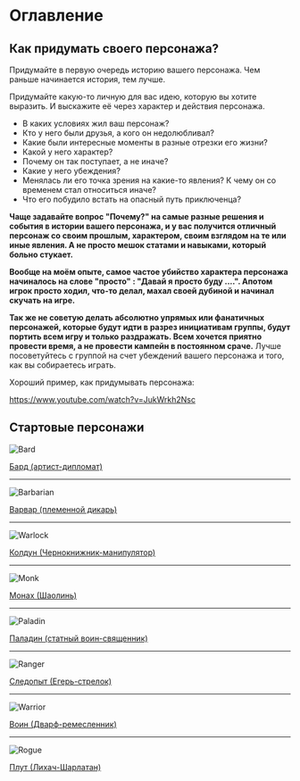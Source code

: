 # Оглавление
## Как придумать своего персонажа?
Придумайте в первую очередь историю вашего персонажа. Чем раньше начинается история, тем лучше.

Придумайте какую-то личную для вас идею, которую вы хотите выразить. И выскажите её через характер и действия персонажа.

* В каких условиях жил ваш персонаж?
* Кто у него были друзья, а кого он недолюбливал?
* Какие были интересные моменты в разные отрезки его жизни?
* Какой у него характер?
* Почему он так поступает, а не иначе?
* Какие у него убеждения?
* Менялась ли его точка зрения на какие-то явления? К чему он со временем стал относиться иначе?
* Что его побудило встать на опасный путь приключенца?

**Чаще задавайте вопрос "Почему?" на самые разные решения и события в истории вашего персонажа, и у вас получится отличный персонаж со своим прошлым, характером, своим взглядом на те или иные явления. А не просто мешок статами и навыками, который больно стукает.**

**Вообще на моём опыте, самое частое убийство характера персонажа начиналось на слове "просто" : "Давай я просто буду ....". Апотом игрок просто ходил, что-то делал, махал своей дубиной и начинал скучать на игре.**

**Так же не советую делать абсолютно упрямых или фанатичных персонажей, которые будут идти в разрез инициативам группы, будут портить всем игру и только раздражать. Всем хочется приятно провести время, а не провести кампейн в постоянном сраче.** Лучше посоветуйтесь с группой на счет убеждений вашего персонажа и того, как вы собираетесь играть.

Хороший пример, как придумывать персонажа:

https://www.youtube.com/watch?v=JukWrkh2Nsc

## Стартовые персонажи

![Bard](https://i.pinimg.com/originals/75/27/f0/7527f02ba9d796ac8c1b70d26bbb3aaa.jpg)

[Бард (артист-дипломат)](https://github.com/RomanDAnoshin/DnD/blob/main/%D0%A1%D1%82%D0%B0%D1%80%D1%82%D0%BE%D0%B2%D1%8B%D0%B5%20%D0%BF%D0%B5%D1%80%D1%81%D0%BE%D0%BD%D0%B0%D0%B6%D0%B8/%D0%91%D0%B0%D1%80%D0%B4%20(%D0%B0%D1%80%D1%82%D0%B8%D1%81%D1%82-%D0%B4%D0%B8%D0%BF%D0%BB%D0%BE%D0%BC%D0%B0%D1%82).md "Бард (артист-дипломат)")

------------

![Barbarian](https://i.pinimg.com/736x/69/66/45/69664582e775deb0ea742810e0ea9277.jpg)

[Варвар (племенной дикарь)](https://github.com/RomanDAnoshin/DnD/blob/main/%D0%A1%D1%82%D0%B0%D1%80%D1%82%D0%BE%D0%B2%D1%8B%D0%B5%20%D0%BF%D0%B5%D1%80%D1%81%D0%BE%D0%BD%D0%B0%D0%B6%D0%B8/%D0%92%D0%B0%D1%80%D0%B2%D0%B0%D1%80%20(%D0%BF%D0%BB%D0%B5%D0%BC%D0%B5%D0%BD%D0%BD%D0%BE%D0%B9%20%D0%B4%D0%B8%D0%BA%D0%B0%D1%80%D1%8C).md "Варвар (племенной дикарь)")

------------

![Warlock](https://pbs.twimg.com/media/EMaNmS7XkAIeS07.jpg)

[Колдун (Чернокнижник-манипулятор)](https://github.com/RomanDAnoshin/DnD/blob/main/%D0%A1%D1%82%D0%B0%D1%80%D1%82%D0%BE%D0%B2%D1%8B%D0%B5%20%D0%BF%D0%B5%D1%80%D1%81%D0%BE%D0%BD%D0%B0%D0%B6%D0%B8/%D0%9A%D0%BE%D0%BB%D0%B4%D1%83%D0%BD%20(%D0%A7%D0%B5%D1%80%D0%BD%D0%BE%D0%BA%D0%BD%D0%B8%D0%B6%D0%BD%D0%B8%D0%BA-%D0%BC%D0%B0%D0%BD%D0%B8%D0%BF%D1%83%D0%BB%D1%8F%D1%82%D0%BE%D1%80).md "Колдун (Чернокнижник-манипулятор)")

------------

![Monk](https://i.pinimg.com/originals/f0/c5/e2/f0c5e27b0451848390d555f27b782840.jpg)

[Монах (Шаолинь)](https://github.com/RomanDAnoshin/DnD/blob/main/%D0%A1%D1%82%D0%B0%D1%80%D1%82%D0%BE%D0%B2%D1%8B%D0%B5%20%D0%BF%D0%B5%D1%80%D1%81%D0%BE%D0%BD%D0%B0%D0%B6%D0%B8/%D0%9C%D0%BE%D0%BD%D0%B0%D1%85%20(%D0%A8%D0%B0%D0%BE%D0%BB%D0%B8%D0%BD%D1%8C).md "Монах (Шаолинь)")

------------

![Paladin](https://i.pinimg.com/originals/4d/20/2b/4d202b4f63ccfd6f0c327504fd3aa23b.jpg)

[Паладин (статный воин-священник)](https://github.com/RomanDAnoshin/DnD/blob/main/%D0%A1%D1%82%D0%B0%D1%80%D1%82%D0%BE%D0%B2%D1%8B%D0%B5%20%D0%BF%D0%B5%D1%80%D1%81%D0%BE%D0%BD%D0%B0%D0%B6%D0%B8/%D0%9F%D0%B0%D0%BB%D0%B0%D0%B4%D0%B8%D0%BD%20(%D1%81%D1%82%D0%B0%D1%82%D0%BD%D1%8B%D0%B9%20%D0%B2%D0%BE%D0%B8%D0%BD-%D1%81%D0%B2%D1%8F%D1%89%D0%B5%D0%BD%D0%BD%D0%B8%D0%BA).md "Паладин (статный воин-священник)")

------------

![Ranger](https://i.pinimg.com/736x/43/11/70/431170c00766ce7615887e6fd2c5391e--fantasy-men-fantasy-images.jpg)

[Следопыт (Егерь-стрелок)](https://github.com/RomanDAnoshin/DnD/blob/main/%D0%A1%D1%82%D0%B0%D1%80%D1%82%D0%BE%D0%B2%D1%8B%D0%B5%20%D0%BF%D0%B5%D1%80%D1%81%D0%BE%D0%BD%D0%B0%D0%B6%D0%B8/%D0%A1%D0%BB%D0%B5%D0%B4%D0%BE%D0%BF%D1%8B%D1%82%20(%D0%95%D0%B3%D0%B5%D1%80%D1%8C-%D1%81%D1%82%D1%80%D0%B5%D0%BB%D0%BE%D0%BA).md "Следопыт (Егерь-стрелок)")

------------

![Warrior](https://krot.info/uploads/posts/2019-08/1565359803_art-gnom-23.jpg)

[Воин (Дварф-ремесленник)](https://github.com/RomanDAnoshin/DnD/blob/main/%D0%A1%D1%82%D0%B0%D1%80%D1%82%D0%BE%D0%B2%D1%8B%D0%B5%20%D0%BF%D0%B5%D1%80%D1%81%D0%BE%D0%BD%D0%B0%D0%B6%D0%B8/%D0%92%D0%BE%D0%B8%D0%BD%20(%D0%94%D0%B2%D0%B0%D1%80%D1%84-%D1%80%D0%B5%D0%BC%D0%B5%D1%81%D0%BB%D0%B5%D0%BD%D0%BD%D0%B8%D0%BA).md "Воин (Дварф-ремесленник)")

------------

![Rogue](https://pbs.twimg.com/media/EIi8WM3W4AAFwE6.jpg)

[Плут (Лихач-Шарлатан)](https://github.com/RomanDAnoshin/DnD/blob/main/%D0%A1%D1%82%D0%B0%D1%80%D1%82%D0%BE%D0%B2%D1%8B%D0%B5%20%D0%BF%D0%B5%D1%80%D1%81%D0%BE%D0%BD%D0%B0%D0%B6%D0%B8/%D0%9F%D0%BB%D1%83%D1%82%20(%D0%9B%D0%B8%D1%85%D0%B0%D1%87-%D0%A8%D0%B0%D1%80%D0%BB%D0%B0%D1%82%D0%B0%D0%BD).md "Плут (Лихач-Шарлатан)")
